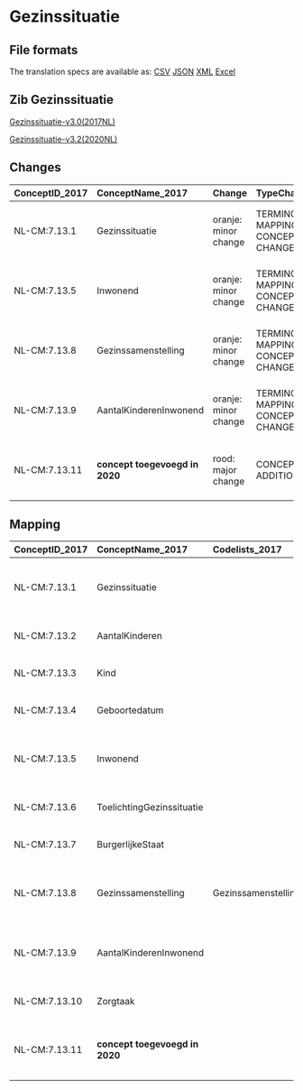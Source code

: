 # Gezinssituatie
## File formats

The translation specs are available as: 
[CSV](../csv/Gezinssituatie.csv) [JSON](../json/Gezinssituatie.json) [XML](../xml/Gezinssituatie.xml) [Excel](../excel/Gezinssituatie.xlsx)



## Zib Gezinssituatie

[Gezinssituatie-v3.0(2017NL)](https://zibs.nl/wiki/Gezinssituatie-v3.0(2017NL))

[Gezinssituatie-v3.2(2020NL)](https://zibs.nl/wiki/Gezinssituatie-v3.2(2020NL))









## Changes

| ConceptID_2017   | ConceptName_2017               | Change               | TypeChange                         | Impact_heen   | TRANSLATIE_spec_heen                                                                                       | Impact_terug   | TRANSLATIE_spec_terug                                                                                             | Omschrijving                                                             |
|:-----------------|:-------------------------------|:---------------------|:-----------------------------------|:--------------|:-----------------------------------------------------------------------------------------------------------|:---------------|:------------------------------------------------------------------------------------------------------------------|:-------------------------------------------------------------------------|
| NL-CM:7.13.1     | Gezinssituatie                 | oranje: minor change | TERMINOLOGY MAPPING CONCEPT CHANGE | Medium        | SCT DefinitionCode [blank] -> [365470003 Bevinding betreffende gegevens over gezin en gezinssamenstelling] | Medium         | SCT DefinitionCode  [224130005 Household composition] -> [224118004 Number of offspring]                          | SNOMED CT DefintionCode concept aangepast                                |
| NL-CM:7.13.5     | Inwonend                       | oranje: minor change | TERMINOLOGY MAPPING CONCEPT CHANGE | Medium        | SCT DefinitionCode [224525003 Number in household] -> [107541000146102 Child lives at home]                | Medium         | SCT DefinitionCode  [107541000146102 Child lives at home] -> [224525003 Number in household]                      | SNOMED CT DefintionCode concept aangepast                                |
| NL-CM:7.13.8     | Gezinssamenstelling            | oranje: minor change | TERMINOLOGY MAPPING CONCEPT CHANGE | Medium        | SCT DefinitionCode [224118004 Number of offspring] -> [224130005 Household composition]                    | Medium         | SCT DefintionCode [425401001 Pain intensity rating scale] -> [blank]                                              | SNOMED CT DefintionCode concept aangepast                                |
| NL-CM:7.13.9     | AantalKinderenInwonend         | oranje: minor change | TERMINOLOGY MAPPING CONCEPT CHANGE | Medium        | SCT DefinitionCode [blank] -> [55811000146107 Number of children living at home]                           | Medium         | SCT DefintionCode [371525003 Clinical procedure report] -> [blank]                                                | SNOMED CT DefintionCode concept aangepast                                |
| NL-CM:7.13.11    | **concept toegevoegd in 2020** | rood: major change   | CONCEPT ADDITION                   | Low           |                                                                                                            | High           | IF [blank]source->target ELSE [toon en stuur de inhoud van dit data item als vrije tekst naar een 2017 ontvanger] | Toelichtingsveld bij container 'Kind' aan zib Gezinssituatie toegevoegd. |

## Mapping

| ConceptID_2017   | ConceptName_2017               | Codelists_2017               | Change                  | ConceptID_2020   | ConceptName_2020          | Codelists_2020               | Bits    | Omschrijving                                                             | TypeChange                         | Impact_heen   | TRANSLATIE_spec_heen                                                                                       | Impact_terug   | TRANSLATIE_spec_terug                                                                                             |
|:-----------------|:-------------------------------|:-----------------------------|:------------------------|:-----------------|:--------------------------|:-----------------------------|:--------|:-------------------------------------------------------------------------|:-----------------------------------|:--------------|:-----------------------------------------------------------------------------------------------------------|:---------------|:------------------------------------------------------------------------------------------------------------------|
| NL-CM:7.13.1     | Gezinssituatie                 |                              | oranje: minor change    | NL-CM:7.13.1     | Gezinssituatie            |                              | ZIB-697 | SNOMED CT DefintionCode concept aangepast                                | TERMINOLOGY MAPPING CONCEPT CHANGE | Medium        | SCT DefinitionCode [blank] -> [365470003 Bevinding betreffende gegevens over gezin en gezinssamenstelling] | Medium         | SCT DefinitionCode  [224130005 Household composition] -> [224118004 Number of offspring]                          |
| NL-CM:7.13.2     | AantalKinderen                 |                              | groen: geen wijzigingen | NL-CM:7.13.2     | AantalKinderen            |                              |         |                                                                          |                                    |               |                                                                                                            |                |                                                                                                                   |
| NL-CM:7.13.3     | Kind                           |                              | groen: geen wijzigingen | NL-CM:7.13.3     | Kind                      |                              |         |                                                                          |                                    |               |                                                                                                            |                |                                                                                                                   |
| NL-CM:7.13.4     | Geboortedatum                  |                              | groen: geen wijzigingen | NL-CM:7.13.4     | Geboortedatum             |                              |         |                                                                          |                                    |               |                                                                                                            |                |                                                                                                                   |
| NL-CM:7.13.5     | Inwonend                       |                              | oranje: minor change    | NL-CM:7.13.5     | Inwonend                  |                              | ZIB-697 | SNOMED CT DefintionCode concept aangepast                                | TERMINOLOGY MAPPING CONCEPT CHANGE | Medium        | SCT DefinitionCode [224525003 Number in household] -> [107541000146102 Child lives at home]                | Medium         | SCT DefinitionCode  [107541000146102 Child lives at home] -> [224525003 Number in household]                      |
| NL-CM:7.13.6     | ToelichtingGezinssituatie      |                              | groen: geen wijzigingen | NL-CM:7.13.6     | ToelichtingGezinssituatie |                              |         |                                                                          |                                    |               |                                                                                                            |                |                                                                                                                   |
| NL-CM:7.13.7     | BurgerlijkeStaat               |                              | groen: geen wijzigingen | NL-CM:7.13.7     | BurgerlijkeStaat          |                              |         |                                                                          |                                    |               |                                                                                                            |                |                                                                                                                   |
| NL-CM:7.13.8     | Gezinssamenstelling            | GezinssamenstellingCodelijst | oranje: minor change    | NL-CM:7.13.8     | Gezinssamenstelling       | GezinssamenstellingCodelijst | ZIB-697 | SNOMED CT DefintionCode concept aangepast                                | TERMINOLOGY MAPPING CONCEPT CHANGE | Medium        | SCT DefinitionCode [224118004 Number of offspring] -> [224130005 Household composition]                    | Medium         | SCT DefintionCode [425401001 Pain intensity rating scale] -> [blank]                                              |
| NL-CM:7.13.9     | AantalKinderenInwonend         |                              | oranje: minor change    | NL-CM:7.13.9     | AantalKinderenInwonend    |                              | ZIB-697 | SNOMED CT DefintionCode concept aangepast                                | TERMINOLOGY MAPPING CONCEPT CHANGE | Medium        | SCT DefinitionCode [blank] -> [55811000146107 Number of children living at home]                           | Medium         | SCT DefintionCode [371525003 Clinical procedure report] -> [blank]                                                |
| NL-CM:7.13.10    | Zorgtaak                       |                              | groen: geen wijzigingen | NL-CM:7.13.10    | Zorgtaak                  |                              |         |                                                                          |                                    |               |                                                                                                            |                |                                                                                                                   |
| NL-CM:7.13.11    | **concept toegevoegd in 2020** |                              | rood: major change      | NL-CM:7.13.11    | ToelichtingKind           |                              | ZIB-767 | Toelichtingsveld bij container 'Kind' aan zib Gezinssituatie toegevoegd. | CONCEPT ADDITION                   | Low           |                                                                                                            | High           | IF [blank]source->target ELSE [toon en stuur de inhoud van dit data item als vrije tekst naar een 2017 ontvanger] |

